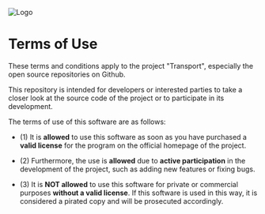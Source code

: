 ![Logo](https://transport-app.com/files/img/logo_colored.png)

# Terms of Use

These terms and conditions apply to the project "Transport", especially the open source repositories on Github.

This repository is intended for developers or interested parties to take a closer look at the source code of the project or to participate in its development.

The terms of use of this software are as follows:

* (1) It is **allowed** to use this software as soon as you have purchased a **valid license** for the program on the official homepage of the project.

* (2) Furthermore, the use is **allowed** due to **active participation** in the development of the project, such as adding new features or fixing bugs.

* (3) It is **NOT allowed** to use this software for private or commercial purposes **without a valid license**. If this software is used in this way, it is considered a pirated copy and will be prosecuted accordingly.
